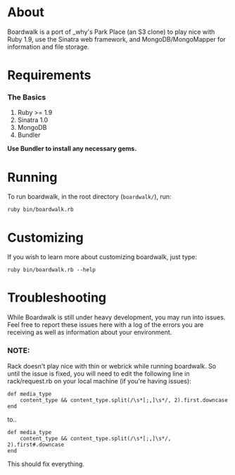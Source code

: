 # About #

Boardwalk is a port of _why's Park Place (an S3 clone) to play nice with Ruby 
1.9, use the Sinatra web framework, and MongoDB/MongoMapper for information and 
file storage.

# Requirements #
### The Basics ###
1. Ruby >= 1.9
2. Sinatra 1.0
3. MongoDB
4. Bundler

**Use Bundler to install any necessary gems.**

# Running #
To run boardwalk, in the root directory (`boardwalk/`), run:

	ruby bin/boardwalk.rb

# Customizing #
If you wish to learn more about customizing boardwalk, just type:

	ruby bin/boardwalk.rb --help

# Troubleshooting #

While Boardwalk is still under heavy development, you may
run into issues. Feel free to report these issues here with a log of the errors
you are receiving as well as information about your environment.

### NOTE: ###
Rack doesn't play nice with thin or webrick while running boardwalk. So 
until the issue is fixed, you will need to edit the following line in
rack/request.rb on your local machine (if you're having issues):
			
	def media_type
		content_type && content_type.split(/\s*[;,]\s*/, 2).first.downcase
	end
	
to..
			
	def media_type
		content_type && content_type.split(/\s*[;,]\s*/, 2).first#.downcase
	end
	
This should fix everything.